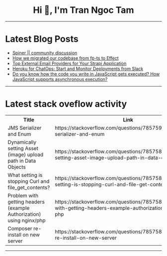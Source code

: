 <h1 align="center">Hi 👋, I'm Tran Ngoc Tam</h1>

---

# Latest Blog Posts 
<!-- BLOG-POST-LIST:START -->
- [Spiner || community discussion](https://dev.to/eliaondacs/spiner-community-discussion-4hm1)
- [How we migrated our codebase from fp-ts to Effect](https://dev.to/laurerc/how-we-migrated-our-codebase-from-fp-ts-to-effect-5bbk)
- [Top External Email Providers for Your Strapi Application](https://dev.to/strapi/top-external-email-providers-for-your-strapi-application-591h)
- [Heroku for ChatOps: Start and Monitor Deployments from Slack](https://dev.to/thawkin3/heroku-for-chatops-start-and-monitor-deployments-from-slack-3kle)
- [Do you know how the code you write in JavaScript gets executed? How JavaScript supports asynchronous execution?](https://dev.to/afnan_ahmed/do-you-know-how-the-code-you-write-in-javascript-gets-executed-how-javascript-supports-asynchronous-execution-315d)
<!-- BLOG-POST-LIST:END -->

---

# Latest stack oveflow activity
<table>
  <tr><th>Title</th><th>Link</th></tr>
  <!-- STACKOVERFLOW:START --><tr><td>JMS Serializer and Enum</td><td>https://stackoverflow.com/questions/78575940/jms-serializer-and-enum</td></tr><tr><td>Dynamically setting Asset &lpar;image&rpar; upload path in Data Objects</td><td>https://stackoverflow.com/questions/78575894/dynamically-setting-asset-image-upload-path-in-data-objects</td></tr><tr><td>What setting is stopping Curl and file_get_contents?</td><td>https://stackoverflow.com/questions/78575860/what-setting-is-stopping-curl-and-file-get-contents</td></tr><tr><td>Problem with getting headers &lpar;example Authorization&rpar; using nginx/php</td><td>https://stackoverflow.com/questions/78575852/problem-with-getting-headers-example-authorization-using-nginx-php</td></tr><tr><td>Composer re-install on new server</td><td>https://stackoverflow.com/questions/78575819/composer-re-install-on-new-server</td></tr><!-- STACKOVERFLOW:END -->
</table>

---


